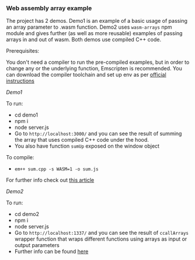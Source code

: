 ### Web assembly array example

The project has 2 demos. Demo1 is an example of a basic usage of passing an array parameter to .wasm function.
Demo2 uses `wasm-arrays` npm module and gives further (as well as more reusable) examples of passing arrays in and out of wasm.
Both demos use compiled C++ code.

Prerequisites:

You don't need a compiler to run the pre-compiled examples, but in order to change any or the underlying function, Emscripten is recommended.
You can download the compiler toolchain and set up env as per [official instructions](https://webassembly.org/getting-started/developers-guide/) 

_Demo1_

To run: 
- cd demo1
-  npm i
 - node server.js
 - Go to `http://localhost:3000/` and you can see the result of summing the array that uses compiled C++ code under the hood. 
 - You also have function `sumUp` exposed on the window object
 
To compile:

 - `em++ sum.cpp -s WASM=1 -o sum.js` 
 
 For further info check out [this article](https://medium.com/@tdeniffel/c-to-webassembly-pass-and-arrays-to-c-86e0cb0464f5)

_Demo2_

To run: 
- cd demo2
-  npm i
 - node server.js
 - Go to `http://localhost:1337/` and you can see the result of `ccallArrays` wrapper function that wraps different functions using arrays as input or output parameters
 - Further info can be found [here](https://www.npmjs.com/package/wasm-arrays)
